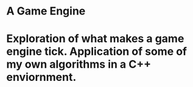 # A Game Engine
# Exploration of what makes a game engine tick. Application of some of my own algorithms in a C++ enviornment.
